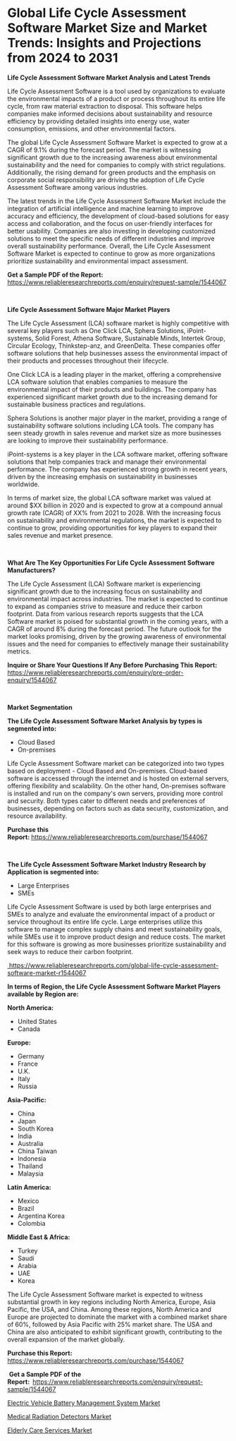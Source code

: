 <p><h1>Global Life Cycle Assessment Software Market Size and Market Trends: Insights and Projections from 2024 to 2031</h1></p><p><strong>Life Cycle Assessment Software Market Analysis and Latest Trends</strong></p>
<p><p>Life Cycle Assessment Software is a tool used by organizations to evaluate the environmental impacts of a product or process throughout its entire life cycle, from raw material extraction to disposal. This software helps companies make informed decisions about sustainability and resource efficiency by providing detailed insights into energy use, water consumption, emissions, and other environmental factors.</p><p>The global Life Cycle Assessment Software Market is expected to grow at a CAGR of 9.1% during the forecast period. The market is witnessing significant growth due to the increasing awareness about environmental sustainability and the need for companies to comply with strict regulations. Additionally, the rising demand for green products and the emphasis on corporate social responsibility are driving the adoption of Life Cycle Assessment Software among various industries.</p><p>The latest trends in the Life Cycle Assessment Software Market include the integration of artificial intelligence and machine learning to improve accuracy and efficiency, the development of cloud-based solutions for easy access and collaboration, and the focus on user-friendly interfaces for better usability. Companies are also investing in developing customized solutions to meet the specific needs of different industries and improve overall sustainability performance. Overall, the Life Cycle Assessment Software Market is expected to continue to grow as more organizations prioritize sustainability and environmental impact assessment.</p></p>
<p><strong>Get a Sample PDF of the Report:&nbsp;</strong> <a href="https://www.reliableresearchreports.com/enquiry/request-sample/1544067">https://www.reliableresearchreports.com/enquiry/request-sample/1544067</a></p>
<p>&nbsp;</p>
<p><strong>Life Cycle Assessment Software Major Market Players</strong></p>
<p><p>The Life Cycle Assessment (LCA) software market is highly competitive with several key players such as One Click LCA, Sphera Solutions, iPoint-systems, Solid Forest, Athena Software, Sustainable Minds, Intertek Group, Circular Ecology, Thinkstep-anz, and GreenDelta. These companies offer software solutions that help businesses assess the environmental impact of their products and processes throughout their lifecycle.</p><p>One Click LCA is a leading player in the market, offering a comprehensive LCA software solution that enables companies to measure the environmental impact of their products and buildings. The company has experienced significant market growth due to the increasing demand for sustainable business practices and regulations.</p><p>Sphera Solutions is another major player in the market, providing a range of sustainability software solutions including LCA tools. The company has seen steady growth in sales revenue and market size as more businesses are looking to improve their sustainability performance.</p><p>iPoint-systems is a key player in the LCA software market, offering software solutions that help companies track and manage their environmental performance. The company has experienced strong growth in recent years, driven by the increasing emphasis on sustainability in businesses worldwide.</p><p>In terms of market size, the global LCA software market was valued at around $XX billion in 2020 and is expected to grow at a compound annual growth rate (CAGR) of XX% from 2021 to 2028. With the increasing focus on sustainability and environmental regulations, the market is expected to continue to grow, providing opportunities for key players to expand their sales revenue and market presence.</p></p>
<p>&nbsp;</p>
<p><strong>What Are The Key Opportunities For Life Cycle Assessment Software Manufacturers?</strong></p>
<p><p>The Life Cycle Assessment (LCA) Software market is experiencing significant growth due to the increasing focus on sustainability and environmental impact across industries. The market is expected to continue to expand as companies strive to measure and reduce their carbon footprint. Data from various research reports suggests that the LCA Software market is poised for substantial growth in the coming years, with a CAGR of around 8% during the forecast period. The future outlook for the market looks promising, driven by the growing awareness of environmental issues and the need for companies to effectively manage their sustainability metrics.</p></p>
<p><strong>Inquire or Share Your Questions If Any Before Purchasing This Report:</strong> <a href="https://www.reliableresearchreports.com/enquiry/pre-order-enquiry/1544067">https://www.reliableresearchreports.com/enquiry/pre-order-enquiry/1544067</a></p>
<p>&nbsp;</p>
<p><strong>Market Segmentation</strong></p>
<p><strong>The Life Cycle Assessment Software Market Analysis by types is segmented into:</strong></p>
<p><ul><li>Cloud Based</li><li>On-premises</li></ul></p>
<p><p>Life Cycle Assessment Software market can be categorized into two types based on deployment - Cloud Based and On-premises. Cloud-based software is accessed through the internet and is hosted on external servers, offering flexibility and scalability. On the other hand, On-premises software is installed and run on the company's own servers, providing more control and security. Both types cater to different needs and preferences of businesses, depending on factors such as data security, customization, and resource availability.</p></p>
<p><strong>Purchase this Report:&nbsp;</strong><a href="https://www.reliableresearchreports.com/purchase/1544067">https://www.reliableresearchreports.com/purchase/1544067</a></p>
<p>&nbsp;</p>
<p><strong>The Life Cycle Assessment Software Market Industry Research by Application is segmented into:</strong></p>
<p><ul><li>Large Enterprises</li><li>SMEs</li></ul></p>
<p><p>Life Cycle Assessment Software is used by both large enterprises and SMEs to analyze and evaluate the environmental impact of a product or service throughout its entire life cycle. Large enterprises utilize this software to manage complex supply chains and meet sustainability goals, while SMEs use it to improve product design and reduce costs. The market for this software is growing as more businesses prioritize sustainability and seek ways to reduce their carbon footprint.</p></p>
<p><a href="https://www.reliableresearchreports.com/global-life-cycle-assessment-software-market-r1544067">&nbsp;https://www.reliableresearchreports.com/global-life-cycle-assessment-software-market-r1544067</a></p>
<p><strong>In terms of Region, the Life Cycle Assessment Software Market Players available by Region are:</strong></p>
<p>
    <p> <strong> North America: </strong>
        <ul>
            <li>United States</li>
            <li>Canada</li>
        </ul>
        </p> 
    <p> <strong> Europe: </strong>
        <ul>
            <li>Germany</li>
            <li>France</li>
            <li>U.K.</li>
            <li>Italy</li>
            <li>Russia</li>
        </ul>
        </p> 
    <p> <strong> Asia-Pacific: </strong>
        <ul>
            <li>China</li>
            <li>Japan</li>
            <li>South Korea</li>
            <li>India</li>
            <li>Australia</li>
            <li>China Taiwan</li>
            <li>Indonesia</li>
            <li>Thailand</li>
            <li>Malaysia</li>
        </ul>
        </p> 
    <p> <strong> Latin America: </strong>
        <ul>
            <li>Mexico</li>
            <li>Brazil</li>
            <li>Argentina Korea</li>
            <li>Colombia</li>
        </ul>
        </p> 
    <p> <strong> Middle East & Africa: </strong>
        <ul>
            <li>Turkey</li>
            <li>Saudi</li>
            <li>Arabia</li>
            <li>UAE</li>
            <li>Korea</li>
        </ul>
    </p>
    </p>
<p><p>The Life Cycle Assessment Software market is expected to witness substantial growth in key regions including North America, Europe, Asia Pacific, the USA, and China. Among these regions, North America and Europe are projected to dominate the market with a combined market share of 60%, followed by Asia Pacific with 25% market share. The USA and China are also anticipated to exhibit significant growth, contributing to the overall expansion of the market globally.</p></p>
<p><strong>Purchase this Report: </strong><a href="https://www.reliableresearchreports.com/purchase/1544067">https://www.reliableresearchreports.com/purchase/1544067</a></p>
<p>&nbsp;<strong>Get a Sample PDF of the Report:&nbsp;&nbsp;</strong><a href="https://www.reliableresearchreports.com/enquiry/request-sample/1544067">https://www.reliableresearchreports.com/enquiry/request-sample/1544067</a></p>
<p><strong></strong></p>
<p><p><a href="https://github.com/joannagoyvaerts/Market-Research-Report-List-3/blob/main/electric-vehicle-battery-management-system-market.md">Electric Vehicle Battery Management System Market</a></p><p><a href="https://view.publitas.com/reportprime-1/medical-radiation-detectors-market-a-global-and-regional-analysis-focus-on-end-user-product-and-region-analysis-and-forecast-2024-2031/">Medical Radiation Detectors Market</a></p><p><a href="https://github.com/lubmix/Market-Research-Report-List-3/blob/main/elderly-care-services-market.md">Elderly Care Services Market</a></p></p>